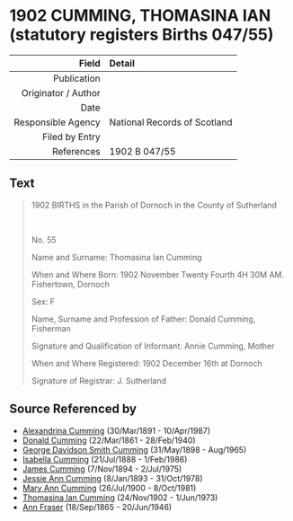 ﻿---
layout: page
permalink: /sources/s35066283
---

# 1902 CUMMING, THOMASINA IAN (statutory registers Births 047/55)

Field | Detail
---:|:---
Publication | 
Originator / Author | 
Date | 
Responsible Agency | National Records of Scotland
Filed by Entry | 
References | 1902 B 047/55

## Text

> 1902 BIRTHS in the Parish of Dornoch in the County of Sutherland
>
> <br/>
>
> No. 55
>
> Name and Surname: Thomasina Ian Cumming
>
> When and Where Born: 1902 November Twenty Fourth 4H 30M AM. Fishertown, Dornoch
>
> Sex: F
>
> Name, Surname and Profession of Father: Donald Cumming, Fisherman
>
> Signature and Qualification of Informant: Annie Cumming, Mother
>
> When and Where Registered: 1902 December 16th at Dornoch
>
> Signature of Registrar: J. Sutherland
>

## Source Referenced by

* [Alexandrina Cumming](../people/@57186713@-alexandrina-cumming-b1891-3-30-d1987-4-10.md) (30/Mar/1891 - 10/Apr/1987)
* [Donald Cumming](../people/@20465544@-donald-cumming-b1861-3-22-d1940-2-28.md) (22/Mar/1861 - 28/Feb/1940)
* [George Davidson Smith Cumming](../people/@13773669@-george-davidson-smith-cumming-b1898-5-31-d1965-8.md) (31/May/1898 - Aug/1965)
* [Isabella Cumming](../people/@84684994@-isabella-cumming-b1888-7-21-d1986-2-1.md) (21/Jul/1888 - 1/Feb/1986)
* [James Cumming](../people/@492889@-james-cumming-b1894-11-7-d1975-7-2.md) (7/Nov/1894 - 2/Jul/1975)
* [Jessie Ann Cumming](../people/@66222886@-jessie-ann-cumming-b1893-1-8-d1978-10-31.md) (8/Jan/1893 - 31/Oct/1978)
* [Mary Ann Cumming](../people/@48241984@-mary-ann-cumming-b1900-7-26-d1981-10-8.md) (26/Jul/1900 - 8/Oct/1981)
* [Thomasina Ian Cumming](../people/@92241152@-thomasina-ian-cumming-b1902-11-24-d1973-6-1.md) (24/Nov/1902 - 1/Jun/1973)
* [Ann Fraser](../people/@70425788@-ann-fraser-b1865-9-18-d1946-6-20.md) (18/Sep/1865 - 20/Jun/1946)

